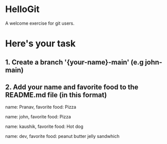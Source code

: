 # HelloGit
A welcome exercise for git users.

# Here's your task
## 1. Create a branch '{your-name}-main' (e.g john-main)
## 2. Add your name and favorite food to the README.md file (in this format)

name: Pranav,
favorite food: Pizza

name: john,
favorite food: Pizza

name: kaushik,
favorite food: Hot dog

name: dev, 
favorite food: peanut butter jelly sandwhich 
